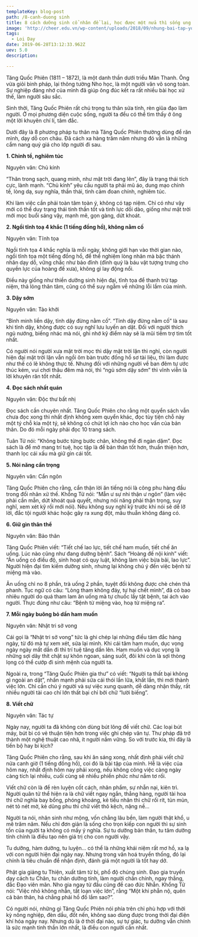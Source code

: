 ```yaml
---
templateKey: blog-post
path: /8-canh-duong sinh
title: 8 cách dưỡng sinh cổ nhân để lại, học được một nửa thì sống ung dung
image: 'http://cheer.edu.vn/wp-content/uploads/2018/09/nhung-bai-tap-yoga-cho-nguoi-cao-tuoi.jpg' 
tags:
  - Loi Day
date: 2019-06-28T13:12:33.962Z
uev: 5.0
description:

---
```


Tăng Quốc Phiên (1811 – 1872), là một danh thần dưới triều Mãn Thanh. Ông vừa giỏi binh pháp, lại thông tường Nho học, là một người văn võ song toàn. Sự nghiệp đáng nhớ của mình đã giúp ông đúc kết ra rất nhiều bài học xử thế, làm người sâu sắc. 

Sinh thời, Tăng Quốc Phiên rất chú trọng tu thân sửa tính, rèn giũa đạo làm người. Ở mọi phương diện cuộc sống, người ta đều có thể tìm thấy ở ông một lời khuyên chí lí, tâm đắc.

Dưới đây là 8 phương pháp tu thân mà Tăng Quốc Phiên thường dùng để răn mình, dạy dỗ con cháu. Đã cách xa hàng trăm năm nhưng đó vẫn là những cẩm nang quý giá cho lớp người đi sau.

**1. Chỉnh tề, nghiêm túc**

Nguyên văn: Chủ kính

“Thân trong sạch, quang minh, như mặt trời đang lên”, đây là trạng thái tích cực, lành mạnh. “Chủ kính” yêu cầu người ta phải mũ áo, dung mạo chỉnh tề, lòng dạ, suy nghĩa, thần thái, tình cảm đoan chính, nghiêm túc.

Khi làm việc cần phải toàn tâm toàn ý, không có tạp niệm. Chỉ có như vậy mới có thể duy trạng thái tinh thần tốt và tinh lực dồi dào, giống như mặt trời mới mọc buổi sáng vậy, mạnh mẽ, gọn gàng, dứt khoát.

**2. Ngồi tĩnh toạ 4 khắc (1 tiếng đồng hồ), không nằm cố**

Nguyên văn: Tĩnh tọa

Ngồi tĩnh tọa 4 khắc nghĩa là mỗi ngày, không giới hạn vào thời gian nào, ngồi tĩnh tọa một tiếng đồng hồ, để thể nghiệm lòng nhân mà bậc thánh nhân dạy dỗ, vững chắc như bảo đỉnh (đỉnh quý là báu vật tượng trưng cho quyền lực của hoàng đế xưa), không gì lay động nổi.

Điều này giống như thiền dưỡng sinh hiện đại, tĩnh tọa để thanh trừ tạp niệm, thả lỏng thân tâm, cũng có thể suy ngẫm về những lỗi lầm của mình.

**3. Dậy sớm**

Nguyên văn: Tảo khởi

“Bình minh liền dậy, tỉnh dậy đừng nằm cố”. “Tỉnh dậy đừng nằm cố” là sau khi tỉnh dậy, không được có suy nghĩ lưu luyến an dật. Đối với người thích ngủ nướng, biếng nhác mà nói, ghi nhớ kỹ điểm này sẽ là mũi tiêm trợ tim tốt nhất.

Có người nói người xưa mặt trời mọc thì dậy mặt trời lặn thì nghỉ, còn người hiện đại mặt trời lặn vẫn ngồi ôm bàn trước đống hồ sơ tài liệu, thì làm được như thế có lẽ không thực tế. Nhưng đối với những người về ban đêm tự ước thúc kém, vui chơi thâu đêm mà nói, thì “ngủ sớm dậy sớm” thì vĩnh viễn là lời khuyên răn tốt nhất.

**4. Đọc sách nhất quán**

Nguyên văn: Độc thư bất nhị

Đọc sách cần chuyên nhất. Tăng Quốc Phiên cho rằng một quyển sách vẫn chưa đọc xong thì nhất định không xem quyển khác, đọc tùy tiện chỗ này một tý chỗ kia một tý, sẽ không có chút lợi ích nào cho học vấn của bản thân. Do đó mỗi ngày phải đọc 10 trang sách.

Tuân Tử nói: “Không bước từng bước chân, không thể đi ngàn dặm”. Đọc sách là để mở mang trí tuệ, học tập là để bản thân tốt hơn, thuần thiện hơn, thanh lọc cái xấu mà giữ gìn cái tốt.

**5. Nói năng cẩn trọng**

Nguyên văn: Cẩn ngôn 

Tăng Quốc Phiên cho rằng, cẩn thận lời ăn tiếng nói là công phu hàng đầu trong đối nhân xử thế. Khổng Tử nói: “Mẫn ư sự nhi thận ư ngôn” (làm việc phải cần mẫn, dứt khoát quả quyết, nhưng nói năng phải thận trọng, suy nghĩ, xem xét kỹ rồi mới nói). Nếu không suy nghĩ kỹ trước khi nói sẽ dễ lỡ lời, đắc tội người khác hoặc gây ra xung đột, mâu thuẫn không đáng có.

**6. Giữ gìn thân thể**

Nguyên văn: Bảo thân 

Tăng Quốc Phiên viết: “Tiết chế lao lực, tiết chế ham muốn, tiết chế ăn uống. Lúc nào cũng như đang dưỡng bệnh”. Sách “Hoàng đế nội kinh” viết: “Ăn uống có điều độ, sinh hoạt có quy luật, không làm việc bừa bãi, lao lực”. Người hiện đại tìm kiếm dưỡng sinh, nhưng lại không chú ý đến việc bệnh từ miệng mà vào.

Ăn uống chỉ no 8 phần, trà uống 2 phần, tuyệt đối không được chè chén thả phanh. Tục ngữ có câu: “Lòng tham không đáy, tự hại chết mình”, đã có bao nhiêu người do quá tham lam ăn uống mà tự chuốc lấy tật bệnh, tai ách vào người. Thực đúng như câu: “Bệnh từ miệng vào, hoạ từ miệng ra”.

**7. Mỗi ngày buông bỏ dần ham muốn**

Nguyên văn: Nhật tri sở vong

Cái gọi là “Nhật tri sở vong” tức là ghi chép lại những điều tâm đắc hàng ngày, từ đó mà tự xem xét, sửa lại mình. Khi cái tâm ham muốn, dục vọng ngày ngày mất dần đi thì trí tuệ tăng dần lên. Ham muốn và dục vọng là những sợi dây thít chặt sự khôn ngoan, sáng suốt, đôi khi còn là sợi thòng lọng có thể cướp đi sinh mệnh của người ta.

Ngoài ra, trong “Tăng Quốc Phiên gia thư” có viết: “Người ta thất bại không gì ngoài an dật”, nhấn mạnh phải sửa cái thói lần lữa, khất lần, thì mới thành việc lớn. Chỉ cần chú ý người và sự việc xung quanh, dễ dàng nhận thấy, rất nhiều người tài cao chí lớn thất bại chỉ bởi chữ “lười biếng”.

**8. Viết chữ** 

Nguyên văn: Tác tự

Ngày nay, người ta đã không còn dùng bút lông để viết chữ. Các loại bút máy, bút bi có vẻ thuận tiện hơn trong việc ghi chép văn tự. Thư pháp đã trở thành một nghệ thuật cao nhã, ít người nắm vững. So với trước kia, thì đây là tiến bộ hay bi kịch?

Tăng Quốc Phiên cho rằng, sau khi ăn sáng xong, nhất định phải viết chữ nửa canh giờ (1 tiếng đồng hồ), coi đó là bài tập của mình. Hễ là việc của hôm nay, nhất định hôm nay phải xong, nếu không công việc càng ngày càng tích lại nhiều, cuối cùng sẽ nhiều phiền phức như nắm tơ rối.

Viết chữ còn là để rèn luyện cốt cách, nhân phẩm, sự nhẫn nại, kiên trì. Người quân tử thể hiện ra là chữ viết ngay ngắn, thẳng hàng, người tài hoa thì chữ nghĩa bay bổng, phóng khoáng, kẻ tiểu nhân thì chữ rối rít, tủn mủn, nét tỏ nét mờ, kẻ dũng phu thì chữ viết thô kệch, nặng nề...

Người ta nói, nhân sinh như mộng, vốn chẳng lâu bền, làm người thật khổ, u mê trăm năm. Nếu chỉ đơn giản là sống cho trọn kiếp con người thì sự sinh tồn của người ta không có mấy ý nghĩa. Sự tu dưỡng bản thân, tu tâm dưỡng tính chính là điều tạo nên giá trị cho con người vậy.

Tu dưỡng, hàm dưỡng, tu luyện… có thể là những khái niệm rất mơ hồ, xa lạ với con người hiện đại ngày nay. Nhưng trong văn hoá truyền thống, đó lại chính là tiêu chuẩn để nhận định, đánh giá một người là tốt hay dở.

Phật gia giảng tu Thiện, xuất tâm từ bi, phổ độ chúng sinh. Đạo gia truyền dạy cách tu Chân, tu chân dưỡng tính, làm người chân chính, ngay thẳng, đắc Đạo viên mãn. Nho gia ngay từ đầu cũng đề cao đức Nhẫn. Khổng Tử nói: “Việc nhỏ không nhẫn, tất loạn việc lớn”, rằng “Một khi phẫn nộ, quên cả bản thân, há chẳng phải hồ đồ lắm sao?”.

Có người nói, những gì Tăng Quốc Phiên nói phía trên chỉ phù hợp với thời kỳ nông nghiệp, đèn dầu, đốt nến, không sao dùng được trong thời đại điện khí hóa ngày nay. Nhưng dù là ở thời đại nào, sự tự giác, tu dưỡng vẫn chính là sức mạnh tinh thần lớn nhất, là điều con người cần nhất.